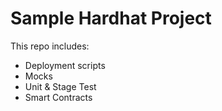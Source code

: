 # Sample Hardhat Project

This repo includes:

-   Deployment scripts
-   Mocks
-   Unit & Stage Test
-   Smart Contracts
